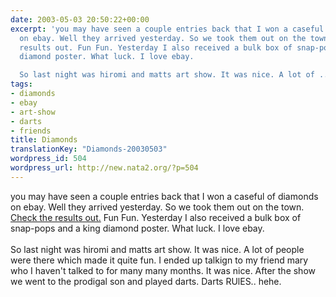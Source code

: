 ```yaml
---
date: 2003-05-03 20:50:22+00:00
excerpt: 'you may have seen a couple entries back that I won a caseful of diamonds
  on ebay. Well they arrived yesterday. So we took them out on the town. Check the
  results out. Fun Fun. Yesterday I also received a bulk box of snap-pops and a king
  diamond poster. What luck. I love ebay.

  So last night was hiromi and matts art show. It was nice. A lot of ...'
tags:
- diamonds
- ebay
- art-show
- darts
- friends
title: Diamonds
translationKey: "Diamonds-20030503"
wordpress_id: 504
wordpress_url: http://new.nata2.org/?p=504
---
```


you may have seen a couple entries back that I won a caseful of diamonds on ebay. Well they arrived yesterday. So we took them out on the town. <a href="http://dopeman.org/diamonds/?">Check the results out.</a> Fun Fun. Yesterday I also received a bulk box of snap-pops and a king diamond poster. What luck. I love ebay.<br/><br/>
So last night was hiromi and matts art show. It was nice. A lot of people were there which made it quite fun. I ended up talkign to my friend mary who I haven't talked to for many many months. It was nice. After the show we went to the prodigal son and played darts. Darts RUlES.. hehe.